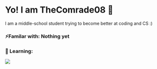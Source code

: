 # Yo! I am TheComrade08 👋
I am a middle-school student trying to become better at coding and CS :)

### ⚡Familar with: Nothing yet
### 📖 Learning:
<img src="https://skillicons.dev/icons?i=c,py,js" />
